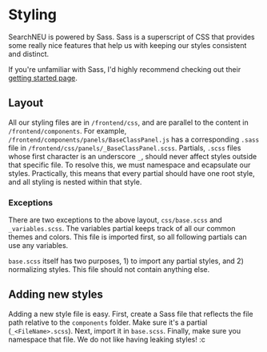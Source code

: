 # Styling

SearchNEU is powered by Sass. Sass is a superscript of CSS that provides some really nice features that help us with keeping our styles consistent and distinct.

If you're unfamiliar with Sass, I'd highly recommend checking out their [getting started page][sass-getting-started].


## Layout
All our styling files are in `/frontend/css`, and are parallel to the content in `/frontend/components`. For example, `/frontend/components/panels/BaseClassPanel.js` has a corresponding `.sass` file in `/frontend/css/panels/_BaseClassPanel.scss`. Partials, `.scss` files whose first character is an underscore `_`, should never affect styles outside that specific file. To resolve this, we must namespace and ecapsulate our styles. Practically, this means that every partial should have one root style, and all styling is nested within that style.

### Exceptions

There are two exceptions to the above layout, `css/base.scss` and `_variables.scss`. The variables partial keeps track of all our common themes and colors. This file is imported first, so all following partials can use any variables.

`base.scss` itself has two purposes, 1) to import any partial styles, and 2) normalizing styles. This file should not contain anything else.

## Adding new styles

Adding a new style file is easy. First, create a Sass file that reflects the file path relative to the `components` folder. Make sure it's a partial (`_<FileName>.scss`). Next, import it in `base.scss`. Finally, make sure you namespace that file. We do not like having leaking styles! :c


[sass-getting-started]: http://sass-lang.com/guide
